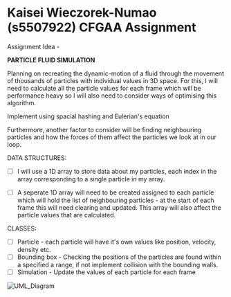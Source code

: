 # Kaisei Wieczorek-Numao (s5507922) CFGAA Assignment

Assignment Idea - 

**PARTICLE FLUID SIMULATION** 

Planning on recreating the dynamic-motion of a fluid through the movement of thousands of particles with individual values in 3D space. For this, I will need to calculate all the particle values for each frame which will be performance heavy so I will also need to consider ways of optimising this algorithm. 

Implement using spacial hashing and Eulerian's equation 

Furthermore, another factor to consider will be finding neighbouring particles and how the forces of them affect the particles we look at in our loop.


DATA STRUCTURES:
- [ ] I will use a 1D array to store data about my particles, each index in the array corresponding to a single particle in my array.
- [ ] A seperate 1D array will need to be created assigned to each particle which will hold the list of neighbouring particles - at the start of each frame this will need clearing and updated. This array will also affect the particle values that are calculated.


CLASSES:
- [ ] Particle - each particle will have it's own values like position, velocity, density etc.
- [ ] Bounding box - Checking the positions of the particles are found within a specified a range, if not implement collision with the bounding walls. 
- [ ] Simulation - Update the values of each particle for each frame

![UML_Diagram](Users/kaisei/Pictures/UMLdiagram_progrAssi.png)

